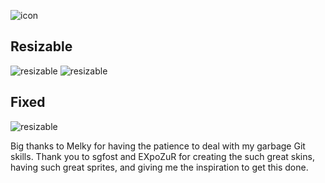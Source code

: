![icon](https://i.imgur.com/HHa3Tfs.png)


## Resizable
![resizable](https://i.imgur.com/gKYy5UE.png)
![resizable](https://i.imgur.com/N33jsML.png)

## Fixed
![resizable](https://i.imgur.com/cT7Xqvx.png)

Big thanks to Melky for having the patience to deal with my garbage Git skills.
Thank you to sgfost and EXpoZuR for creating the such great skins, having such great sprites, and giving me the inspiration to get this done.
